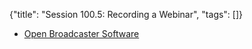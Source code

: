 {"title": "Session 100.5: Recording a Webinar", "tags": []}

* [Open Broadcaster Software](https://obsproject.com/)


